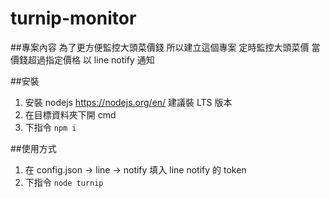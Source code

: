 # turnip-monitor

##專案內容
為了更方便監控大頭菜價錢
所以建立這個專案
定時監控大頭菜價
當價錢超過指定價格
以 line notify 通知

##安裝

1. 安裝 nodejs
   https://nodejs.org/en/
   建議裝 LTS 版本
2. 在目標資料夾下開 cmd
3. 下指令 `npm i`

##使用方式

1. 在 config.json -> line -> notify 填入 line notify 的 token
2. 下指令 `node turnip`

